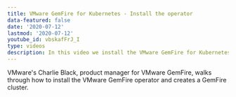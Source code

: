```yaml
---
title: VMware GemFire for Kubernetes - Install the operator
data-featured: false
date: '2020-07-12'
lastmod: '2020-07-12'
youtube_id: vbskafFrJ_I
type: videos
description: In this video we install the VMware GemFire for Kubernetes operator and create our first cluster.    
---
```


VMware's Charlie Black, product manager for VMware GemFire, walks through how to install the VMware GemFire operator and creates a GemFire cluster. 